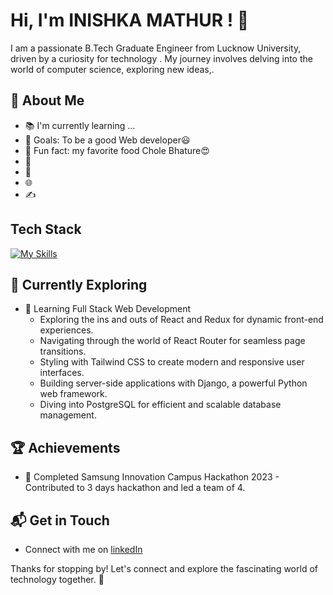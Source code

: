 
###
<!---
Inishka/Inishka is a ✨ special ✨ repository because its `README.md` (this file) appears on your GitHub profile.
You can click the Preview link to take a look at your changes.
--->
# Hi, I'm INISHKA MATHUR ! 👋

I am a passionate B.Tech Graduate Engineer from Lucknow University, driven by a curiosity for technology . My journey involves delving into the world of computer science, exploring new ideas,.


## 🚀 About Me

- 📚 I'm currently learning ...
- 🎯 Goals: To be a good Web developer😃
- 🎲 Fun fact: my favorite food Chole Bhature😍
- 🔭 
- 📝
- 🌐
- ✍️ 


## Tech Stack
[![My Skills](https://skillicons.dev/icons?i=js,html,css,django,javascript,node,react,typscript)](https://skillicons.dev)

## 🌱 Currently Exploring

- 🚀 Learning Full Stack Web Development
  - Exploring the ins and outs of React and Redux for dynamic front-end experiences.
  - Navigating through the world of React Router for seamless page transitions.
  - Styling with Tailwind CSS to create modern and responsive user interfaces.
  - Building server-side applications with Django, a powerful Python web framework.
  - Diving into PostgreSQL for efficient and scalable database management.

 ## 🏆 Achievements

- 🌟 Completed Samsung Innovation Campus Hackathon 2023 - Contributed to 3 days hackathon and led a team of 4.


## 📬 Get in Touch

- Connect with me on [linkedIn](https://www.linkedin.com/in/inishka-mathur/)


Thanks for stopping by! Let's connect and explore the fascinating world of technology together. 🚀



<!--

Here are some ideas to get you started:

- 🔭 I’m currently working on ...
- 🌱 I’m currently learning ...
- 👯 I’m looking to collaborate on ...
- 🤔 I’m looking for help with ...
- 💬 Ask me about ...
- 📫 How to reach me: ...
- 😄 Pronouns: ...
- ⚡ Fun fact: ...
-->

